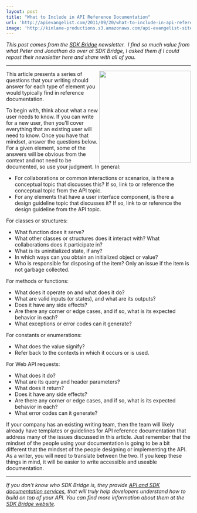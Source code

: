 ```yaml
---
layout: post
title: "What to Include in API Reference Documentation"
url: 'http://apievangelist.com/2011/09/20/what-to-include-in-api-reference-documentation/'
image: 'http://kinlane-productions.s3.amazonaws.com/api-evangelist-site/blog/SDKBridge-logo.gif'
---
```


_This post comes from the [SDK Bridge][1] newsletter.  I find so much value from what Peter and Jonathan do over at SDK Bridge, I asked them if I could repost their newsletter here and share with all of you._

* * *

[<img class="c1" src="http://kinlane-productions.s3.amazonaws.com/api-evangelist-site/serviceproviders/SDKBridge-logo.gif" alt="" width="250" align="right" />][1]This article presents a series of questions that your writing should answer for each type of element you would typically find in reference documentation.

To begin with, think about what a new user needs to know. If you can write for a new user, then you'll cover everything that an existing user will need to know. Once you have that mindset, answer the questions below. For a given element, some of the answers will be obvious from the context and not need to be documented, so use your judgment. In general:

  * For collaborations or common interactions or scenarios, is there a conceptual topic that discusses this? If so, link to or reference the conceptual topic from the API topic.
  * For any elements that have a user interface component, is there a design guideline topic that discusses it? If so, link to or reference the design guideline from the API topic.

For classes or structures:

  * What function does it serve?
  * What other classes or structures does it interact with? What collaborations does it participate in?
  * What is its uninitialized state, if any?
  * In which ways can you obtain an initialized object or value?
  * Who is responsible for disposing of the item? Only an issue if the item is not garbage collected.

For methods or functions:

  * What does it operate on and what does it do?
  * What are valid inputs (or states), and what are its outputs?
  * Does it have any side effects?
  * Are there any corner or edge cases, and if so, what is its expected behavior in each?
  * What exceptions or error codes can it generate?

For constants or enumerations:

  * What does the value signify?
  * Refer back to the contexts in which it occurs or is used.

For Web API requests:

  * What does it do?
  * What are its query and header parameters?
  * What does it return?
  * Does it have any side effects?
  * Are there any corner or edge cases, and if so, what is its expected behavior in each?
  * What error codes can it generate?

If your company has an existing writing team, then the team will likely already have templates or guidelines for API reference documentation that address many of the issues discussed in this article. Just remember that the mindset of the people using your documentation is going to be a bit different that the mindset of the people designing or implementing the API. As a writer, you will need to translate between the two. If you keep these things in mind, it will be easier to write accessible and useable documentation.

* * *

_If you don't know who SDK Bridge is, they provide [API and SDK documentation services][2], that will truly help developers understand how to build on top of your API. You can find more information about them at the [SDK Bridge website][1]._

   [1]: http://sdkbridge.com/ (SDK Bridge)
   [2]: http://sdkbridge.com/ (API and SDK Documentation Services)
